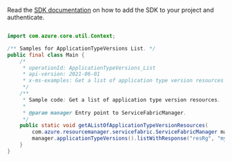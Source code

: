Read the [SDK documentation](https://github.com/Azure/azure-sdk-for-java/blob/azure-resourcemanager-servicefabric_1.0.0-beta.2/sdk/servicefabric/azure-resourcemanager-servicefabric/README.md) on how to add the SDK to your project and authenticate.

```java

import com.azure.core.util.Context;

/** Samples for ApplicationTypeVersions List. */
public final class Main {
    /*
     * operationId: ApplicationTypeVersions_List
     * api-version: 2021-06-01
     * x-ms-examples: Get a list of application type version resources
     */
    /**
     * Sample code: Get a list of application type version resources.
     *
     * @param manager Entry point to ServiceFabricManager.
     */
    public static void getAListOfApplicationTypeVersionResources(
        com.azure.resourcemanager.servicefabric.ServiceFabricManager manager) {
        manager.applicationTypeVersions().listWithResponse("resRg", "myCluster", "myAppType", Context.NONE);
    }
}
```

